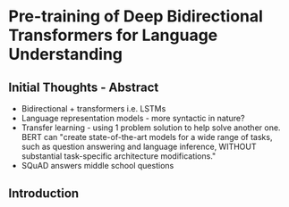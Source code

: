 # Pre-training of Deep Bidirectional Transformers for Language Understanding

## Initial Thoughts - Abstract
* Bidirectional + transformers i.e. LSTMs
* Language representation models - more syntactic in nature?
* Transfer learning - using 1 problem solution to help solve another one. BERT can "create state-of-the-art models for a wide range of tasks, such as question answering and language inference, WITHOUT substantial task-specific architecture modifications." 
* SQuAD answers middle school questions

## Introduction



